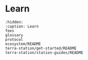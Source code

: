# Learn

```{toctree}
:hidden:
:caption: Learn
fees
glossary
protocol
ecosystem/README
terra-station/get-started/README
terra-station/station-guides/README
```
